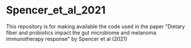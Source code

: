 # Spencer_et_al_2021
This repository is for making available the code used in the paper "Dietary fiber and probiotics impact the gut microbiome and melanoma immunotherapy response" by Spencer et al (2021)
